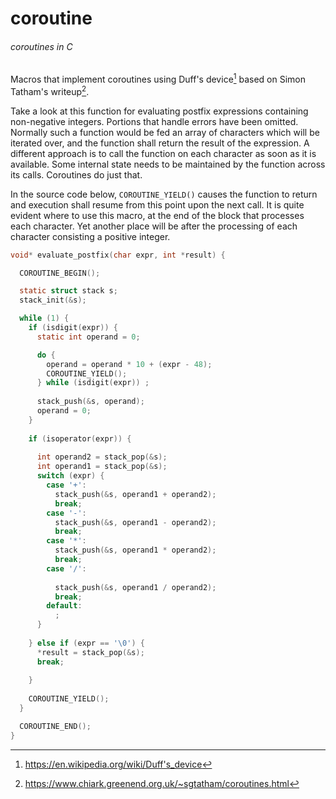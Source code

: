 # coroutine

###### coroutines in C

Macros that implement coroutines using Duff's device[^1] based on Simon Tatham's writeup[^2].

Take a look at this function for evaluating postfix expressions containing non-negative integers. Portions that handle errors have been omitted. Normally such a function would be fed an array of characters which will be iterated over, and the function shall return the result of the expression. A different approach is to call the function on each character as soon as it is available. Some internal state needs to be maintained by the function across its calls. Coroutines do just that.

In the source code below, `COROUTINE_YIELD()` causes the function to return and execution shall resume from this point upon the next call. It is quite evident where to use this macro, at the end of the block that processes each character. Yet another place will be after the processing of each character consisting a positive integer.

```c
void* evaluate_postfix(char expr, int *result) {

  COROUTINE_BEGIN();

  static struct stack s;
  stack_init(&s);

  while (1) {
    if (isdigit(expr)) {
      static int operand = 0;

      do {
        operand = operand * 10 + (expr - 48);
        COROUTINE_YIELD();
      } while (isdigit(expr)) ;
    
      stack_push(&s, operand);
      operand = 0;
    }
    
    if (isoperator(expr)) {
    
      int operand2 = stack_pop(&s);
      int operand1 = stack_pop(&s);
      switch (expr) {
        case '+':
          stack_push(&s, operand1 + operand2);
          break;
        case '-':
          stack_push(&s, operand1 - operand2);
          break;
        case '*':
          stack_push(&s, operand1 * operand2);
          break;
        case '/':
    
          stack_push(&s, operand1 / operand2);
          break;
        default:
          ;
      }
    
    } else if (expr == '\0') {
      *result = stack_pop(&s);
      break;
    
    }
    
    COROUTINE_YIELD();
  }

  COROUTINE_END();
}
```


[^1]: https://en.wikipedia.org/wiki/Duff's_device
[^2]: https://www.chiark.greenend.org.uk/~sgtatham/coroutines.html

